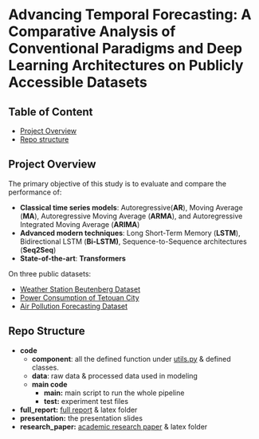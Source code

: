 # Advancing Temporal Forecasting: A Comparative Analysis of Conventional Paradigms and Deep Learning Architectures on Publicly Accessible Datasets
## Table of Content
- [Project Overview](#project-overview)
- [Repo structure](#repo-structure)


  
## Project Overview
The primary objective of this study is to evaluate and compare the performance of:
- **Classical time series models**: Autoregressive(**AR**), Moving Average (**MA**), Autoregressive Moving Average (**ARMA**), and Autoregressive Integrated Moving Average (**ARIMA**)
- **Advanced modern techniques**: Long Short-Term Memory (**LSTM**), Bidirectional LSTM (**Bi-LSTM)**, Sequence-to-Sequence architectures (**Seq2Seq**)
- **State-of-the-art**: **Transformers**

On three public datasets:

- [Weather Station Beutenberg Dataset](https://www.kaggle.com/datasets/mnassrib/jena-weather-dataset)
- [Power Consumption of Tetouan City](https://archive.ics.uci.edu/dataset/849/power+consumption+of+tetouan+city)
- [Air Pollution Forecasting Dataset](https://www.kaggle.com/datasets/rupakroy/lstm-datasets-multivariate-univariate)


## Repo Structure
* **code** 
  * **component**: all the defined function under [utils.py](./code/component/utils.py) & defined classes.
  * **data**: raw data & processed data used in modeling
  * **main code**
    * **main:** main script to run the whole pipeline
    * **test:** experiment test files
* **full_report:** [full report](./full_report/full_report.pdf) & latex folder
* **presentation:** the presentation slides
* **research_paper:** [academic research paper](./research_paper/research_paper.pdf) & latex folder





